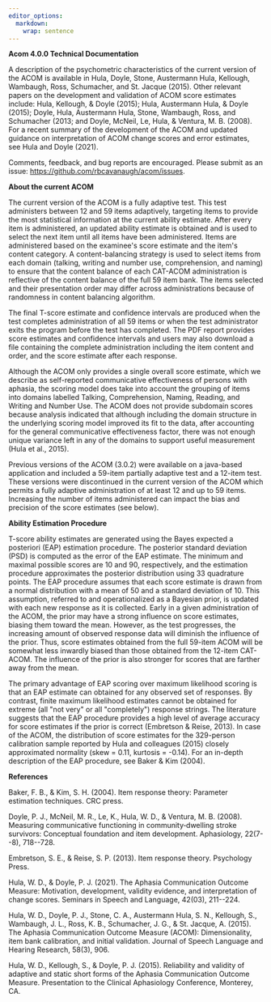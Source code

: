 ```yaml
---
editor_options: 
  markdown: 
    wrap: sentence
---
```


**Acom 4.0.0 Technical Documentation**

A description of the psychometric characteristics of the current version of the ACOM is available in Hula, Doyle, Stone, Austermann Hula, Kellough, Wambaugh, Ross, Schumacher, and St. Jacque (2015).
Other relevant papers on the development and validation of ACOM score estimates include: Hula, Kellough, & Doyle (2015); Hula, Austermann Hula, & Doyle (2015); Doyle, Hula, Austermann Hula, Stone, Wambaugh, Ross, and Schumacher (2013; and Doyle, McNeil, Le, Hula, & Ventura, M. B. (2008).
For a recent summary of the development of the ACOM and updated guidance on interpretation of ACOM change scores and error estimates, see Hula and Doyle (2021).

Comments, feedback, and bug reports are encouraged.
Please submit as an issue: <https://github.com/rbcavanaugh/acom/issues>.

**About the current ACOM**

The current version of the ACOM is a fully adaptive test.
This test administers between 12 and 59 items adaptively, targeting items to provide the most statistical information at the current ability estimate.
After every item is administered, an updated ability estimate is obtained and is used to select the next item until all items have been administered.
Items are administered based on the examinee's score estimate and the item's content category.
A content-balancing strategy is used to select items from each domain (talking, writing and number use, comprehension, and naming) to ensure that the content balance of each CAT-ACOM administration is reflective of the content balance of the full 59 item bank.
The items selected and their presentation order may differ across administrations because of randomness in content balancing algorithm.

The final T-score estimate and confidence intervals are produced when the test completes administration of all 59 items or when the test administrator exits the program before the test has completed.
The PDF report provides score estimates and confidence intervals and users may also download a file containing the complete administration including the item content and order, and the score estimate after each response.

Although the ACOM only provides a single overall score estimate, which we describe as self-reported communicative effectiveness of persons with aphasia, the scoring model does take into account the grouping of items into domains labelled Talking, Comprehension, Naming, Reading, and Writing and Number Use.
The ACOM does not provide subdomain scores because analysis indicated that although including the domain structure in the underlying scoring model improved its fit to the data, after accounting for the general communicative effectiveness factor, there was not enough unique variance left in any of the domains to support useful measurement (Hula et al., 2015).

Previous versions of the ACOM (3.0.2) were available on a java-based application and included a 59-item partially adaptive test and a 12-item test.
These versions were discontinued in the current version of the ACOM which permits a fully adaptive administration of at least 12 and up to 59 items.
Increasing the number of items administered can impact the bias and precision of the score estimates (see below).

**Ability Estimation Procedure**

T-score ability estimates are generated using the Bayes expected a posteriori (EAP) estimation procedure.
The posterior standard deviation (PSD) is computed as the error of the EAP estimate.
The minimum and maximal possible scores are 10 and 90, respectively, and the estimation procedure approximates the posterior distribution using 33 quadrature points.
The EAP procedure assumes that each score estimate is drawn from a normal distribution with a mean of 50 and a standard deviation of 10.
This assumption, referred to and operationalized as a Bayesian prior, is updated with each new response as it is collected.
Early in a given administration of the ACOM, the prior may have a strong influence on score estimates, biasing them toward the mean.
However, as the test progresses, the increasing amount of observed response data will diminish the influence of the prior.
Thus, score estimates obtained from the full 59-item ACOM will be somewhat less inwardly biased than those obtained from the 12-item CAT-ACOM.
The influence of the prior is also stronger for scores that are farther away from the mean.

The primary advantage of EAP scoring over maximum likelihood scoring is that an EAP estimate can obtained for any observed set of responses.
By contrast, finite maximum likelihood estimates cannot be obtained for extreme (all "not very" or all "completely") response strings.
The literature suggests that the EAP procedure provides a high level of average accuracy for score estimates if the prior is correct (Embretson & Reise, 2013).
In case of the ACOM, the distribution of score estimates for the 329-person calibration sample reported by Hula and colleagues (2015) closely approximated normality (skew = 0.11, kurtosis = -0.14).
For an in-depth description of the EAP procedure, see Baker & Kim (2004).

**References**

Baker, F. B., & Kim, S. H.
(2004).
Item response theory: Parameter estimation techniques.
CRC press.

Doyle, P. J., McNeil, M. R., Le, K., Hula, W. D., & Ventura, M. B.
(2008).
Measuring communicative functioning in community‐dwelling stroke survivors: Conceptual foundation and item development.
Aphasiology, 22(7--8), 718--728.

Embretson, S. E., & Reise, S. P. (2013).
Item response theory.
Psychology Press.

Hula, W. D., & Doyle, P. J.
(2021).
The Aphasia Communication Outcome Measure: Motivation, development, validity evidence, and interpretation of change scores.
Seminars in Speech and Language, 42(03), 211--224.

Hula, W. D., Doyle, P. J., Stone, C. A., Austermann Hula, S. N., Kellough, S., Wambaugh, J. L., Ross, K. B., Schumacher, J. G., & St. Jacque, A.
(2015).
The Aphasia Communication Outcome Measure (ACOM): Dimensionality, item bank calibration, and initial validation.
Journal of Speech Language and Hearing Research, 58(3), 906.

Hula, W. D., Kellough, S., & Doyle, P. J.
(2015).
Reliability and validity of adaptive and static short forms of the Aphasia Communication Outcome Measure.
Presentation to the Clinical Aphasiology Conference, Monterey, CA.
